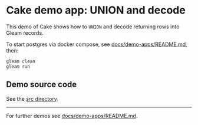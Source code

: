 # Cake demo app: UNION and decode

This demo of Cake shows how to `UNION` and decode returning rows into
Gleam records.

To start postgres via docker compose, see
[docs/demo-apps/README.md](../../README.md#Installing-prerequisites), then:

```shell
gleam clean
gleam run
```

## Demo source code

See the [src directory](https://github.com/inoas/gleam-cake/blob/main/docs/demo-apps/demos/02_union_and_decode/src/).

---

For further demos see [docs/demo-apps/README.md](../../README.md#available-demos).
